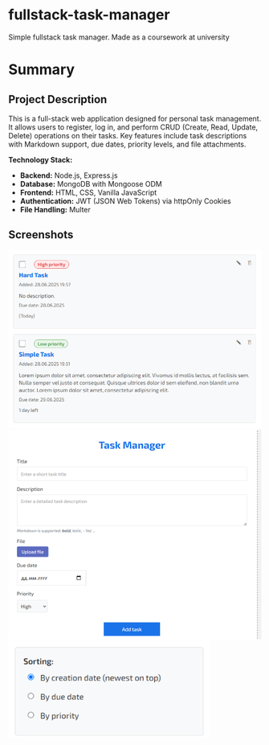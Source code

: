 # fullstack-task-manager
Simple fullstack task manager. Made as a coursework at university

#  Summary

## Project Description

This is a full-stack web application designed for personal task management. It allows users to register, log in, and perform CRUD (Create, Read, Update, Delete) operations on their tasks. Key features include task descriptions with Markdown support, due dates, priority levels, and file attachments.

**Technology Stack:**

*   **Backend:** Node.js, Express.js
*   **Database:** MongoDB with Mongoose ODM
*   **Frontend:** HTML, CSS, Vanilla JavaScript
*   **Authentication:** JWT (JSON Web Tokens) via httpOnly Cookies
*   **File Handling:** Multer

## Screenshots
<img src="https://github.com/Augustwise/fullstack-task-manager/blob/main/screenshots/1.png" alt="Tasks list" width="700"/>
<img src="https://github.com/Augustwise/fullstack-task-manager/blob/main/screenshots/2.png" alt="Add task form" width="700"/>
<img src="https://github.com/Augustwise/fullstack-task-manager/blob/main/screenshots/3.png" alt="Sorting" width="400"/>




